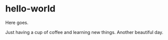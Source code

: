 # hello-world
Here goes.

Just having a cup of coffee and learning new things. Another beautiful day.
